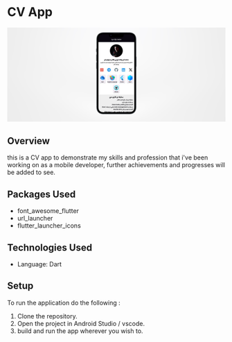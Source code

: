 
# CV App

![image](assets/mockup.png)


## Overview
this is a CV app to demonstrate my skills and profession that i've been working on as a mobile developer, 
further achievements and progresses will be added to see.


## Packages Used 
 - font_awesome_flutter
 - url_launcher
 - flutter_launcher_icons

## Technologies Used
- Language: Dart

## Setup 
To run the application do the following : 
 1. Clone the repository.
 2. Open the project in Android Studio / vscode. 
 3. build and run the app wherever you wish to.
